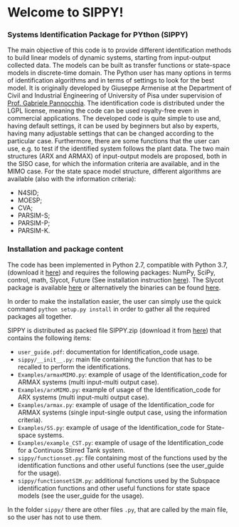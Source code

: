 # Welcome to SIPPY!
### Systems Identification Package for PYthon (SIPPY)

The main objective of this code is to provide different identification methods
to build linear models of dynamic systems, starting from input-output collected
data. The models can be built as transfer functions or state-space models in
discrete-time domain. The Python user has many options in terms of identification
algorithms and in terms of settings to look for the best model. 
It is originally developed by Giuseppe Armenise at the Department of Civil and Industrial Engineering of University of Pisa under supervision of [Prof. Gabriele Pannocchia](https://people.unipi.it/gabriele_pannocchia/). The identification code is distributed under the LGPL license, meaning the code can be used royalty-free even in commercial applications.
The developed code is quite simple to use and, having default settings, it can 
be used by beginners but also by experts, having many adjustable settings that
can be changed according to the particular case. Furthermore, there are some
functions that the user can use, e.g. to test if the identified system follows the
plant data. The two main structures (ARX and ARMAX) of input-output models 
are proposed, both in the SISO case, for which the information criteria 
are available, and in the MIMO case. For the state space model structure, 
different algorithms are available (also with the information criteria):
* N4SID;
* MOESP;
* CVA;
* PARSIM-S;
* PARSIM-P;
* PARSIM-K.

### Installation and package content 
The code has been implemented in Python 2.7, compatible with Python 3.7, (download it [here](https://www.python.org/downloads/)) and requires the following packages:
NumPy, SciPy, control, math, Slycot, Future (See installation instruction [here](http://python-future.org/quickstart.html#installation)).
The Slycot package is available [here](https://pypi.python.org/pypi/slycot/0.2.0) or alternatively the binaries can be found [here](https://www.lfd.uci.edu/~gohlke/pythonlibs/).

In order to make the installation easier, the user can simply use the quick command 
`python setup.py install`
in order to gather all the required packages all together.

SIPPY is distributed as packed file SIPPY.zip (download it from [here](https://github.com/CPCLAB-UNIPI/SIPPY)) that contains the following items:
* `user_guide.pdf`: documentation for Identification_code usage.
* `sippy/__init__.py`: main file containing the function that has to be recalled to perform the
identifications.
* `Examples/armaxMIMO.py`: example of usage of the Identification_code for ARMAX systems (multi input-multi output case).
* `Examples/arxMIMO.py`: example of usage of the Identification_code for ARX systems (multi input-multi output case).
* `Examples/armax.py`: example of usage of the Identification_code for ARMAX systems (single input-single output case, using the information criteria).
* `Examples/SS.py`: example of usage of the Identification_code for State-space systems.
* `Examples/example_CST.py`: example of usage of the Identification_code for a Continuos Stirred Tank system.
* `sippy/functionset.py`:  file containing most of the functions used by the identification functions
and other useful functions (see the user_guide for the usage).
* `sippy/functionsetSIM.py`: additional functions used by the Subspace identification functions
and other useful functions for state space models (see the user_guide for the usage).

In the folder `sippy/` there are other files `.py`, that are called by the main file, so the user has
not to use them.
